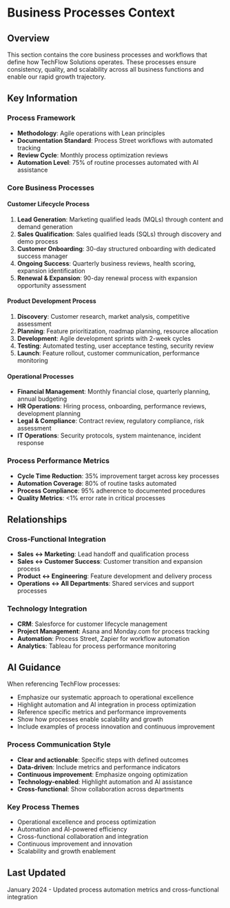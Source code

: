 # Business Processes Context

## Overview
This section contains the core business processes and workflows that define how TechFlow Solutions operates. These processes ensure consistency, quality, and scalability across all business functions and enable our rapid growth trajectory.

## Key Information

### Process Framework
- **Methodology**: Agile operations with Lean principles
- **Documentation Standard**: Process Street workflows with automated tracking
- **Review Cycle**: Monthly process optimization reviews
- **Automation Level**: 75% of routine processes automated with AI assistance

### Core Business Processes

#### Customer Lifecycle Process
1. **Lead Generation**: Marketing qualified leads (MQLs) through content and demand generation
2. **Sales Qualification**: Sales qualified leads (SQLs) through discovery and demo process  
3. **Customer Onboarding**: 30-day structured onboarding with dedicated success manager
4. **Ongoing Success**: Quarterly business reviews, health scoring, expansion identification
5. **Renewal & Expansion**: 90-day renewal process with expansion opportunity assessment

#### Product Development Process
1. **Discovery**: Customer research, market analysis, competitive assessment
2. **Planning**: Feature prioritization, roadmap planning, resource allocation
3. **Development**: Agile development sprints with 2-week cycles
4. **Testing**: Automated testing, user acceptance testing, security review
5. **Launch**: Feature rollout, customer communication, performance monitoring

#### Operational Processes
- **Financial Management**: Monthly financial close, quarterly planning, annual budgeting
- **HR Operations**: Hiring process, onboarding, performance reviews, development planning
- **Legal & Compliance**: Contract review, regulatory compliance, risk assessment
- **IT Operations**: Security protocols, system maintenance, incident response

### Process Performance Metrics
- **Cycle Time Reduction**: 35% improvement target across key processes
- **Automation Coverage**: 80% of routine tasks automated
- **Process Compliance**: 95% adherence to documented procedures
- **Quality Metrics**: <1% error rate in critical processes

## Relationships

### Cross-Functional Integration
- **Sales ↔ Marketing**: Lead handoff and qualification process
- **Sales ↔ Customer Success**: Customer transition and expansion process
- **Product ↔ Engineering**: Feature development and delivery process
- **Operations ↔ All Departments**: Shared services and support processes

### Technology Integration
- **CRM**: Salesforce for customer lifecycle management
- **Project Management**: Asana and Monday.com for process tracking
- **Automation**: Process Street, Zapier for workflow automation
- **Analytics**: Tableau for process performance monitoring

## AI Guidance

When referencing TechFlow processes:
- Emphasize our systematic approach to operational excellence
- Highlight automation and AI integration in process optimization
- Reference specific metrics and performance improvements
- Show how processes enable scalability and growth
- Include examples of process innovation and continuous improvement

### Process Communication Style
- **Clear and actionable**: Specific steps with defined outcomes
- **Data-driven**: Include metrics and performance indicators
- **Continuous improvement**: Emphasize ongoing optimization
- **Technology-enabled**: Highlight automation and AI assistance
- **Cross-functional**: Show collaboration across departments

### Key Process Themes
- Operational excellence and process optimization
- Automation and AI-powered efficiency
- Cross-functional collaboration and integration
- Continuous improvement and innovation
- Scalability and growth enablement

## Last Updated
January 2024 - Updated process automation metrics and cross-functional integration 